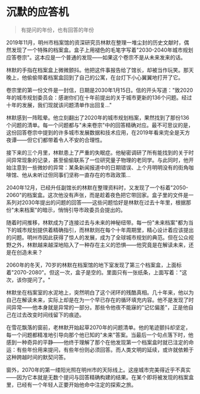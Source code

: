 # 沉默的应答机

> 有提问的年份，也有回答的年份

2019年11月，明州市档案馆的资深研究员林默在整理一堆尘封的历史文献时，偶然发现了一个特殊的档案盒。盒子上用褪色的毛笔字写着"2030-2040年城市规划应答卷宗"。这本应是一个普通的发现——如果这个卷宗不是从未来发来的话。

林默的手指在档案盒上微微颤抖。他把这件事报告给了馆长，却被当作玩笑。那天晚上，他偷偷带着档案盒回到了自己的公寓，在台灯下小心翼翼地打开了它。

卷宗里的第一份文件是一封信，日期是2030年1月15日。信的开头写道："致2020年的城市规划委员会：感谢你们在十年前提出的关于城市更新的136个问题。经过十年的发展，我们现就该问题清单作出回复..."

林默感到一阵眩晕。他立刻翻出了2020年的城市规划档案，果然找到了那份136个问题的清单。每一个问题都与"未来卷宗"中的回答精确对应。最不可思议的是，这份回答卷宗中提到的许多城市发展数据和技术应用，在2019年看来完全是天方夜谭——但它们都带着令人不安的合理性。

接下来的三个月里，林默患上了严重的失眠症。他秘密调研了所有能找到的关于时间异常现象的记录，甚至偷偷联系了一位研究量子物理的老同学。与此同时，他开始注意到一些微妙的异常：某条新闻报道中的日期错误、上个月明明没有的街角咖啡馆、他从未听过但同事们坚称一直存在的市政政策...

2040年12月，已经升任副馆长的林默在整理资料时，又发现了一个标着"2050-2060"的档案盒。这次他没有声张，而是趁着夜色把它带回家。盒子里的文件是一系列对2030年提出的问题的回答——这些问题恰好是林默在过去十年里，根据那份"未来档案"的暗示，悄悄引导市政委员会提出的。

随着时间推移，林默成为了连接过去与未来的神秘纽带。每一份"未来档案"都为当下的城市规划提供着精确指引，而林默则在每个十年周期里，精心设计着应该提出的问题。明州市因此获得了惊人的发展，成为了全球城市规划的典范。但在公众视野之外，林默越来越深地陷入了一种存在主义的恐惧——他究竟是在解读未来，还是在创造未来？

2060年的冬天，70岁的林默在档案馆的地下室发现了第三个档案盒，上面标着"2070-2080"。但这一次，盒子是空的。里面只有一张纸条，上面写着："这次，该你提问了。"

林默坐在档案室的水泥地上，突然明白了这个闭环的残酷真相。几十年来，他以为自己在解读未来，实际上却是在为一个早已存在的循环填充内容。他不是发现了时间异常——他本身就是异常的一部分。那些令他夜不能寐的"记忆偏差"，正是他自己在过去改变时间线留下的痕迹。

在雪花飘落的窗前，老林默开始起草2070年的问题清单。他的笔迹颤抖却坚定，每一个问题都精准地引导向那个他已知的"未来"答案。当最后一个句点落下时，他感到一种奇异的平静——他终于理解了那个在他发现第一个档案盒时就已注定的命运：有些年份用来提问，有些年份则必须回答。而人类文明的延续，或许就依赖于这种跨越时间的默契问答。

窗外，2070年的第一缕阳光照在明州市的天际线上。这座城市完美得近乎不真实——因为它本就是无数个提问与回答精确构建的结果。在某个即将被发现的档案盒里，已经有一个年轻人正要开始他命中注定的探索之旅。